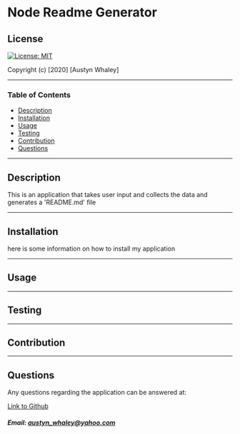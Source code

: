 # Node Readme Generator

## License

[![License: MIT](https://img.shields.io/badge/License-MIT-brightgreen.svg)](https://opensource.org/licenses/MIT)

Copyright (c) [2020] [Austyn Whaley]

---

### Table of Contents

- [Description](#description)
- [Installation](#installation)
- [Usage](#usage)
- [Testing](#Testing)
- [Contribution](#Contribution)
- [Questions](#Questions)

---


## Description

This is an application that takes user input and collects the data and generates a 'README.md' file

---

## Installation

here is some information on how to install my application

---

## Usage


---

## Testing


---

## Contribution



---

## Questions

Any questions regarding the application can be answered at:

[Link to Github](https://github.com/austynwhaley/)
##### Email: austyn_whaley@yahoo.com